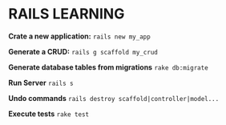 # RAILS LEARNING 

**Crate a new application:**
`rails new my_app`

**Generate a CRUD:**
`rails g scaffold my_crud`

**Generate database tables from migrations**
`rake db:migrate`

**Run Server**
`rails s`

**Undo commands**
`rails destroy scaffold|controller|model...`

**Execute tests**
`rake test`
